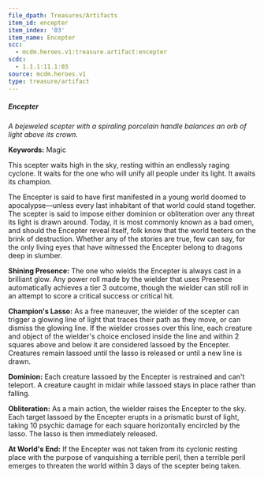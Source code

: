 ```yaml
---
file_dpath: Treasures/Artifacts
item_id: encepter
item_index: '03'
item_name: Encepter
scc:
  - mcdm.heroes.v1:treasure.artifact:encepter
scdc:
  - 1.1.1:11.1:03
source: mcdm.heroes.v1
type: treasure/artifact
---
```


##### Encepter

*A bejeweled scepter with a spiraling porcelain handle balances an orb of light above its crown.*

**Keywords:** Magic

This scepter waits high in the sky, resting within an endlessly raging cyclone. It waits for the one who will unify all people under its light. It awaits its champion.

The Encepter is said to have first manifested in a young world doomed to apocalypse—unless every last inhabitant of that world could stand together. The scepter is said to impose either dominion or obliteration over any threat its light is drawn around. Today, it is most commonly known as a bad omen, and should the Encepter reveal itself, folk know that the world teeters on the brink of destruction. Whether any of the stories are true, few can say, for the only living eyes that have witnessed the Encepter belong to dragons deep in slumber.

**Shining Presence:** The one who wields the Encepter is always cast in a brilliant glow. Any power roll made by the wielder that uses Presence automatically achieves a tier 3 outcome, though the wielder can still roll in an attempt to score a critical success or critical hit.

**Champion's Lasso:** As a free maneuver, the wielder of the scepter can trigger a glowing line of light that traces their path as they move, or can dismiss the glowing line. If the wielder crosses over this line, each creature and object of the wielder's choice enclosed inside the line and within 2 squares above and below it are considered lassoed by the Encepter. Creatures remain lassoed until the lasso is released or until a new line is drawn.

**Dominion:** Each creature lassoed by the Encepter is restrained and can't teleport. A creature caught in midair while lassoed stays in place rather than falling.

**Obliteration:** As a main action, the wielder raises the Encepter to the sky. Each target lassoed by the Encepter erupts in a prismatic burst of light, taking 10 psychic damage for each square horizontally encircled by the lasso. The lasso is then immediately released.

**At World's End:** If the Encepter was not taken from its cyclonic resting place with the purpose of vanquishing a terrible peril, then a terrible peril emerges to threaten the world within 3 days of the scepter being taken.
